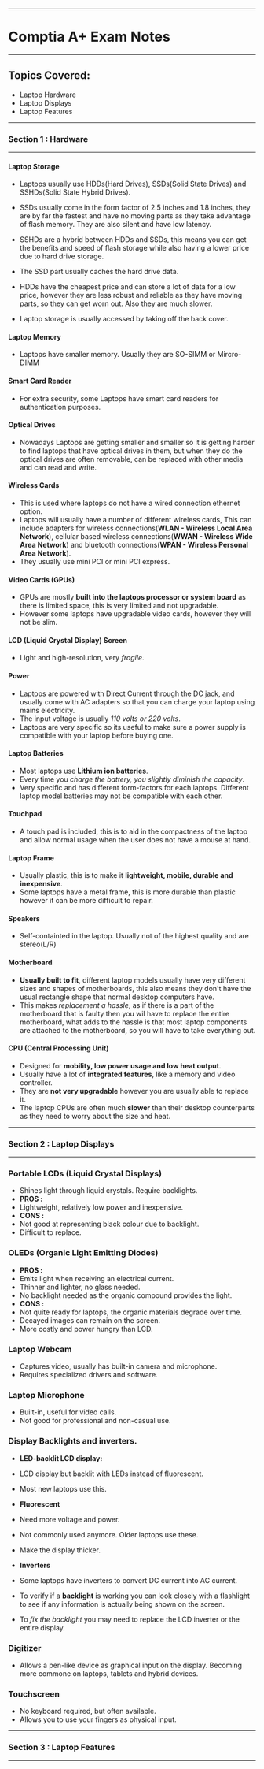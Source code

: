 ------------------------------------
# Comptia A+ Exam Notes
------------------------------------
## Topics Covered:

* Laptop Hardware
* Laptop Displays
* Laptop Features

------------------------------------
### Section 1 : Hardware
------------------------------------


#### Laptop Storage

 - Laptops usually use HDDs(Hard Drives), SSDs(Solid State Drives) and SSHDs(Solid State Hybrid Drives).

 - SSDs usually come in the form factor of 2.5 inches and 1.8 inches, they are by far the fastest and 
 have no moving parts as they take advantage of flash memory. They are also silent and have low latency.

 - SSHDs are a hybrid between HDDs and SSDs, this means you can get the benefits and speed of flash storage
 while also having a lower price due to hard drive storage.
 - The SSD part usually caches the hard drive data.

 - HDDs have the cheapest price and can store a lot of data for a low price, however they are less robust and reliable as they have moving parts, so they can get worn out. Also they are much slower.

 - Laptop storage is usually accessed by taking off the back cover.

 #### Laptop Memory

 - Laptops have smaller memory. Usually they are SO-SIMM or Mircro-DIMM

 #### Smart Card Reader

 - For extra security, some Laptops have smart card readers for authentication purposes.

 #### Optical Drives

 - Nowadays Laptops are getting smaller and smaller so it is getting harder to find laptops that have optical drives in them, but when they do the optical drives are often removable, can be replaced with other media and can read and write.

 #### Wireless Cards

 - This is used where laptops do not have a wired connection ethernet option. 
 - Laptops will usually have a number of different wireless cards, This can include adapters for wireless connections(__WLAN - Wireless Local Area Network__), cellular based wireless connections(__WWAN - Wireless Wide Area Network__) and bluetooth connections(__WPAN - Wireless Personal Area Network__).
 - They usually use mini PCI or mini PCI express.

 #### Video Cards (GPUs)

 - GPUs are mostly __built into the laptops processor or system board__ as there is limited space, this is very limited and not upgradable.
 - However some laptops have upgradable video cards, however they will not be slim.

 #### LCD (Liquid Crystal Display) Screen

 - Light and high-resolution, very *fragile*.

 #### Power

 - Laptops are powered with Direct Current through the DC jack, and usually come with AC adapters so that you can charge your laptop using mains electricity.
 - The input voltage is usually *110 volts or 220 volts*.
 - Laptops are very specific so its useful to make sure a power supply is compatible with your laptop 
 before buying one.

 #### Laptop Batteries

 - Most laptops use __Lithium ion batteries__.
 - Every time you *charge the battery, you slightly diminish the capacity*.
 - Very specific and has different form-factors for each laptops. Different laptop model batteries may not be compatible with each other.

 #### Touchpad

 - A touch pad is included, this is to aid in the compactness of the laptop and allow normal usage when the user does not have a mouse at hand.

 #### Laptop Frame

 - Usually plastic, this is to make it __lightweight, mobile, durable and inexpensive__.
 - Some laptops have a metal frame, this is more durable than plastic however it can be more difficult to repair.

 #### Speakers

 - Self-containted in the laptop. Usually not of the highest quality and are stereo(L/R)

 #### Motherboard

 - __Usually built to fit__, different laptop models usually have very different sizes and shapes of motherboards, this also means they don't have the usual rectangle shape that normal desktop computers have.
 - This makes *replacement a hassle*, as if there is a part of the motherboard that is faulty then you wil have to replace the entire motherboard, what adds to the hassle is that most laptop components are attached to the motherboard, so you will have to take everything out.

 #### CPU (Central Processing Unit)

 - Designed for __mobility, low power usage and low heat output__.
 - Usually have a lot of __integrated features__, like a memory and video controller.
 - They are __not very upgradable__ however you are usually able to replace it.
 - The laptop CPUs are often much __slower__ than their desktop counterparts as they need to worry about the size and heat.


 ------------------------------------
 ### Section 2 : Laptop Displays
 ------------------------------------

 ### Portable LCDs (Liquid Crystal Displays)

 - Shines light through liquid crystals. Require backlights.
 - __PROS :__
 - Lightweight, relatively low power and inexpensive.
 - __CONS :__
 - Not good at representing black colour due to backlight.
 - Difficult to replace.

 ### OLEDs (Organic Light Emitting Diodes)

 - __PROS :__
 - Emits light when receiving an electrical current.
 - Thinner and lighter, no glass needed.
 - No backlight needed as the organic compound provides the light.
 - __CONS :__
 - Not quite ready for laptops, the organic materials degrade over time.
 - Decayed images can remain on the screen.
 - More costly and power hungry than LCD.

 ### Laptop Webcam

 - Captures video, usually has built-in camera and microphone.
 - Requires specialized drivers and software.

 ### Laptop Microphone

 - Built-in, useful for video calls.
 - Not good for professional and non-casual use.

 ### Display Backlights and inverters.

 - __LED-backlit LCD display:__
 - LCD display but backlit with LEDs instead of fluorescent.
 - Most new laptops use this.
 - __Fluorescent__
 - Need more voltage and power.
 - Not commonly used anymore. Older laptops use these.
 - Make the display thicker.
 - __Inverters__
 - Some laptops have inverters to convert DC current into AC current.
 
 - To verify if a __backlight__ is working you can look closely with a flashlight to see if any information is actually being shown on the screen.
 - To *fix the backlight* you may need to replace the LCD inverter or the entire display.

 ### Digitizer

 - Allows a pen-like device as graphical input on the display. Becoming more commone on laptops, tablets and hybrid devices.

 ### Touchscreen

 - No keyboard required, but often available.
 - Allows you to use your fingers as physical input.


 ------------------------------------
 ### Section 3 : Laptop Features
 ------------------------------------

 
